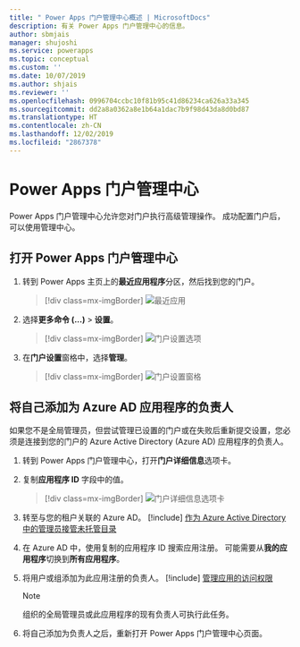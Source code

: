 ```yaml
---
title: " Power Apps 门户管理中心概述 | MicrosoftDocs"
description: 有关 Power Apps 门户管理中心的信息。
author: sbmjais
manager: shujoshi
ms.service: powerapps
ms.topic: conceptual
ms.custom: ''
ms.date: 10/07/2019
ms.author: shjais
ms.reviewer: ''
ms.openlocfilehash: 0996704ccbc10f81b95c41d86234ca626a33a345
ms.sourcegitcommit: dd2a8a0362a8e1b64a1dac7b9f98d43da8d0bd87
ms.translationtype: HT
ms.contentlocale: zh-CN
ms.lasthandoff: 12/02/2019
ms.locfileid: "2867378"
---
```

# <a name="power-apps-portals-admin-center"></a>Power Apps 门户管理中心

Power Apps 门户管理中心允许您对门户执行高级管理操作。 成功配置门户后，可以使用管理中心。

## <a name="open-power-apps-portals-admin-center"></a>打开 Power Apps 门户管理中心

1. 转到 Power Apps 主页上的**最近应用程序**分区，然后找到您的门户。

    > [!div class=mx-imgBorder]
    > ![最近应用](../media/recent-apps.png "最近应用")  

2. 选择**更多命令 (...)** > **设置**。

    > [!div class=mx-imgBorder]
    > ![门户设置选项](../media/portal-settings-option.png "门户设置选项")

3. 在**门户设置**窗格中，选择**管理**。

    > [!div class=mx-imgBorder]
    > ![门户设置窗格](../media/portal-settings-admin.png "门户设置窗格")

## <a name="add-yourself-as-an-owner-of-the-azure-ad-application"></a>将自己添加为 Azure AD 应用程序的负责人

如果您不是全局管理员，但尝试管理已设置的门户或在失败后重新提交设置，您必须是连接到您的门户的 Azure Active Directory (Azure AD) 应用程序的负责人。

1. 转到 Power Apps 门户管理中心，打开**门户详细信息**选项卡。

2. 复制**应用程序 ID** 字段中的值。

    > [!div class=mx-imgBorder]
    > ![门户详细信息选项卡](../media/portal-details-admin.png "门户详细信息选项卡")

3. 转至与您的租户关联的 Azure AD。 [!include[](../../../includes/proc-more-information.md)] [作为 Azure Active Directory 中的管理员接管未托管目录](https://docs.microsoft.com/azure/active-directory/active-directory-manage-o365-subscription)

4. 在 Azure AD 中，使用复制的应用程序 ID 搜索应用注册。 可能需要从**我的应用程序**切换到**所有应用程序**。

5. 将用户或组添加为此应用注册的负责人。 [!include[](../../../includes/proc-more-information.md)] [管理应用的访问权限](https://docs.microsoft.com/azure/active-directory/active-directory-managing-access-to-apps)

    > [!Note]
    > 组织的全局管理员或此应用程序的现有负责人可执行此任务。

6. 将自己添加为负责人之后，重新打开 Power Apps 门户管理中心页面。